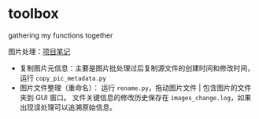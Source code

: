 # toolbox

gathering my functions together

图片处理：[项目笔记](https://www.notion.so/mightymjolnir/22c4306ed4c34a7b8ff4951718344002)

- 复制图片元信息：主要是图片批处理过后复制源文件的创建时间和修改时间，运行 `copy_pic_metadata.py`
- 图片文件整理（重命名）：
    运行 `rename.py`，拖动图片文件 | 包含图片的文件夹到 GUI 窗口。
    文件关键信息的修改历史保存在 `images_change.log`，如果出现误处理可以追溯原始信息。
